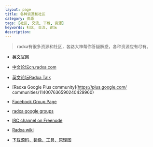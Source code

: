 ```yaml
---
layout: page
title: 各种资源和社区
category: 资源
tags: [社区, 交流, 下载, 资源]
keywords: 社区, 交流, 论坛
description: 
---
```

> radxa有很多资源和社区，各路大神帮你答疑解惑，各种资源应有尽有。

- [英文官网](http://radxa.com/)



- [中文论坛cn.radxa.com](http://cn.radxa.com/)



- [英文论坛Radxa Talk](http://talk.radxa.com/) 


- [Radxa Google Plus community](https://plus.google.com/
communities/114007636590240429960)

- [Facebook Group Page](https://www.facebook.com/groups/218416868348521/)



- [radxa google groups](https://groups.google.com/forum/#!forum/radxa)



- [IRC channel on Freenode](http://webchat.freenode.net/?channels=radxa)

- [Radxa wiki](http://wiki.radxa.com/Rock)


- [下载源码、镜像、工具、原理图
](http://radxa.com/Rock/download)  





